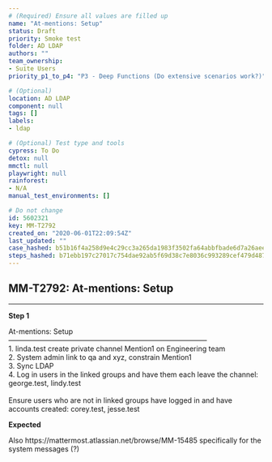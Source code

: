 ```yaml
---
# (Required) Ensure all values are filled up
name: "At-mentions: Setup"
status: Draft
priority: Smoke test
folder: AD LDAP
authors: ""
team_ownership: 
- Suite Users
priority_p1_to_p4: "P3 - Deep Functions (Do extensive scenarios work?)"

# (Optional)
location: AD LDAP
component: null
tags: []
labels: 
- ldap

# (Optional) Test type and tools
cypress: To Do
detox: null
mmctl: null
playwright: null
rainforest: 
- N/A
manual_test_environments: []

# Do not change
id: 5602321
key: MM-T2792
created_on: "2020-06-01T22:09:54Z"
last_updated: ""
case_hashed: b51b16f4a258d9e4c29cc3a265da1983f3502fa64abbfbade6d7a26aeeda7dbe557620dde7f11f0b13178bf644e573fb
steps_hashed: b71ebb197c27017c754dae92ab5f69d38c7e8036c993289cef479d4874c01d9a4bedec5c5ec3a38a485a3ce33fbb853e
---
```


<!-- (Auto-generated) Based on frontmatter's "key" and "name" -->

## MM-T2792: At-mentions: Setup

---

**Step 1**

At-mentions: Setup\
————————————————————————————\
1\. linda.test create private channel Mention1 on Engineering team\
2\. System admin link to qa and xyz, constrain Mention1\
3\. Sync LDAP\
4\. Log in users in the linked groups and have them each leave the channel: george.test, lindy.test\
\
Ensure users who are not in linked groups have logged in and have accounts created: corey.test, jesse.test

**Expected**

Also https\://mattermost.atlassian.net/browse/MM-15485 specifically for the system messages (?)
